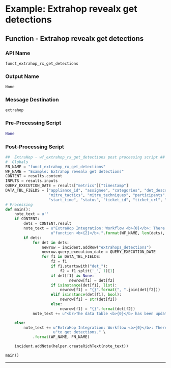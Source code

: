 <!--
    DO NOT MANUALLY EDIT THIS FILE
    THIS FILE IS AUTOMATICALLY GENERATED WITH resilient-sdk codegen
-->

# Example: Extrahop revealx get detections

## Function - Extrahop revealx get detections

### API Name
`funct_extrahop_rx_get_detections`

### Output Name
`None`

### Message Destination
`extrahop`

### Pre-Processing Script
```python
None
```

### Post-Processing Script
```python
##  ExtraHop - wf_extrahop_rx_get_detections post processing script ##
#  Globals
FN_NAME = "funct_extrahop_rx_get_detections"
WF_NAME = "Example: Extrahop revealx get detections"
CONTENT = results.content
INPUTS = results.inputs
QUERY_EXECUTION_DATE = results["metrics"]["timestamp"]
DATA_TBL_FIELDS = ["appliance_id", "assignee", "categories", "det_description", "end_time", "det_id", "is_user_created",
                   "mitre_tactics", "mitre_techniques", "participants", "properties", "resolution", "risk_score",
                   "start_time", "status", "ticket_id", "ticket_url", "title", "type", "update_time"]
# Processing
def main():
    note_text = u''
    if CONTENT:
        dets = CONTENT.result
        note_text = u"ExtraHop Integration: Workflow <b>{0}</b>: There were <b>{1}</b> Activitymaps returned for SOAR " \
                    u"function <b>{2}</b>.".format(WF_NAME, len(dets), FN_NAME)
        if dets:
            for det in dets:
                newrow = incident.addRow("extrahops_detections")
                newrow.query_execution_date = QUERY_EXECUTION_DATE
                for f1 in DATA_TBL_FIELDS:
                    f2 = f1
                    if f1.startswith("det_"):
                        f2 = f1.split('_', 1)[1]
                    if det[f1] is None:
                            newrow[f1] = det[f2]
                    if isinstance(det[f1], list):
                        newrow[f1] = "{}".format(", ".join(det[f2]))
                    elif isinstance(det[f1], bool):
                        newrow[f1] = str(det[f2])
                    else:
                        newrow[f1] = "{}".format(det[f2])
            note_text += u"<br>The data table <b>{0}</b> has been updated".format("Extrahop Detections")

    else:
        note_text += u"ExtraHop Integration: Workflow <b>{0}</b>: There was <b>no</b> result returned while attempting " \
                     u"to get detections." \
            .format(WF_NAME, FN_NAME)

    incident.addNote(helper.createRichText(note_text))

main()


```

---

